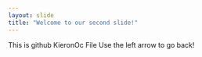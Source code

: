```yaml
---
layout: slide
title: "Welcome to our second slide!"
---
```

This is github KieronOc File
Use the left arrow to go back!